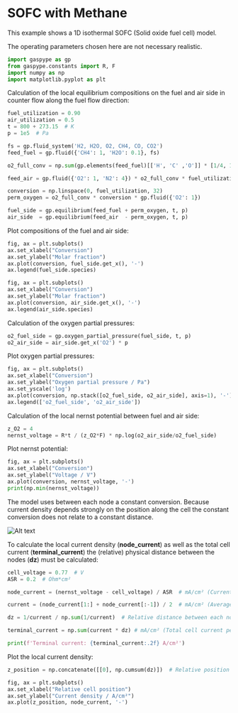 # SOFC with Methane

This example shows a 1D isothermal SOFC (Solid oxide fuel cell) model.

The operating parameters chosen here are not necessary realistic.

```python
import gaspype as gp
from gaspype.constants import R, F
import numpy as np
import matplotlib.pyplot as plt
```

Calculation of the local equilibrium compositions on the fuel and air
side in counter flow along the fuel flow direction:
```python
fuel_utilization = 0.90
air_utilization = 0.5
t = 800 + 273.15  # K
p = 1e5  # Pa

fs = gp.fluid_system('H2, H2O, O2, CH4, CO, CO2')
feed_fuel = gp.fluid({'CH4': 1, 'H2O': 0.1}, fs)

o2_full_conv = np.sum(gp.elements(feed_fuel)[['H', 'C' ,'O']] * [1/4, 1, -1/2])

feed_air = gp.fluid({'O2': 1, 'N2': 4}) * o2_full_conv * fuel_utilization / air_utilization

conversion = np.linspace(0, fuel_utilization, 32)
perm_oxygen = o2_full_conv * conversion * gp.fluid({'O2': 1})

fuel_side = gp.equilibrium(feed_fuel + perm_oxygen, t, p)
air_side  = gp.equilibrium(feed_air  - perm_oxygen, t, p)
```

Plot compositions of the fuel and air side:
```python
fig, ax = plt.subplots()
ax.set_xlabel("Conversion")
ax.set_ylabel("Molar fraction")
ax.plot(conversion, fuel_side.get_x(), '-')
ax.legend(fuel_side.species)

fig, ax = plt.subplots()
ax.set_xlabel("Conversion")
ax.set_ylabel("Molar fraction")
ax.plot(conversion, air_side.get_x(), '-')
ax.legend(air_side.species)
```

Calculation of the oxygen partial pressures:
```python
o2_fuel_side = gp.oxygen_partial_pressure(fuel_side, t, p)
o2_air_side = air_side.get_x('O2') * p
```

Plot oxygen partial pressures:
```python
fig, ax = plt.subplots()
ax.set_xlabel("Conversion")
ax.set_ylabel("Oxygen partial pressure / Pa")
ax.set_yscale('log')
ax.plot(conversion, np.stack([o2_fuel_side, o2_air_side], axis=1), '-')
ax.legend(['o2_fuel_side', 'o2_air_side'])
```

Calculation of the local nernst potential between fuel and air side:
```python
z_O2 = 4
nernst_voltage = R*t / (z_O2*F) * np.log(o2_air_side/o2_fuel_side)
```

Plot nernst potential:
```python
fig, ax = plt.subplots()
ax.set_xlabel("Conversion")
ax.set_ylabel("Voltage / V")
ax.plot(conversion, nernst_voltage, '-')
print(np.min(nernst_voltage))
```

The model uses between each node a constant conversion. Because
current density depends strongly on the position along the cell
the constant conversion does not relate to a constant distance.

![Alt text](../../media/soc_inverted.svg)

To calculate the local current density (**node_current**) as well
as the total cell current (**terminal_current**) the (relative)
physical distance between the nodes (**dz**) must be calculated:
```python
cell_voltage = 0.77  # V
ASR = 0.2  # Ohm*cm²

node_current = (nernst_voltage - cell_voltage) / ASR  # mA/cm² (Current density at each node)

current = (node_current[1:] + node_current[:-1]) / 2  # mA/cm² (Average current density between the nodes)

dz = 1/current / np.sum(1/current)  # Relative distance between each node

terminal_current = np.sum(current * dz) # mA/cm² (Total cell current per cell area)

print(f'Terminal current: {terminal_current:.2f} A/cm²')
```

Plot the local current density:
```python
z_position = np.concatenate([[0], np.cumsum(dz)])  # Relative position of each node

fig, ax = plt.subplots()
ax.set_xlabel("Relative cell position")
ax.set_ylabel("Current density / A/cm²")
ax.plot(z_position, node_current, '-')
```

